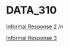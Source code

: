 # DATA_310
[Informal Response 2](https://github.com/rrrrli/DATA_310/blob/master/310_%20Informal%20response%20%232.pdf) /n

[Informal Response 3](https://github.com/rrrrli/DATA_310/blob/master/Informal%20response%20%233.pdf) 
